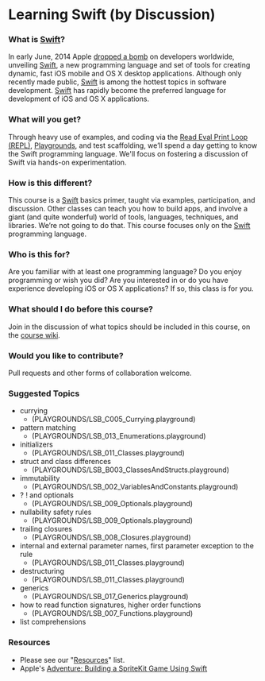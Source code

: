 # Learning Swift (by Discussion)

### What is [Swift][swift]?
In early June, 2014 Apple [dropped a bomb][announcement] on developers worldwide, unveiling [Swift][swift], a new programming language and set of tools for creating dynamic, fast iOS mobile and OS X desktop applications. Although only recently made public, [Swift][swift] is among the hottest topics in software development. [Swift][swift] has rapidly become the preferred language for development of iOS and OS X applications.

### What will you get?
Through heavy use of examples, and coding via the [Read Eval Print Loop (REPL)][repl], [Playgrounds][playgrounds-drawing], and test scaffolding, we’ll spend a day getting to know the Swift programming language. We'll focus on fostering a discussion of Swift via hands-on experimentation.

### How is this different?
This course is a [Swift][swift] basics primer, taught via examples, participation, and discussion. Other classes can teach you how to build apps, and involve a giant (and quite wonderful) world of tools, languages, techniques, and libraries. We’re not going to do that. This course focuses only on the [Swift][swift] programming language.

### Who is this for?
Are you familiar with at least one programming language? Do you enjoy programming or wish you did? Are you interested in or do you have experience developing iOS or OS X applications? If so, this class is for you.

### What should I do before this course?
Join in the discussion of what topics should be included in this course, on the [course wiki][wiki].

### Would you like to contribute?
Pull requests and other forms of collaboration welcome.

### Suggested Topics
- currying
  - (PLAYGROUNDS/LSB_C005_Currying.playground)
- pattern matching
  - (PLAYGROUNDS/LSB_013_Enumerations.playground)
- initializers
  - (PLAYGROUNDS/LSB_011_Classes.playground)
- struct and class differences
  - (PLAYGROUNDS/LSB_B003_ClassesAndStructs.playground)
- immutability
  - (PLAYGROUNDS/LSB_002_VariablesAndConstants.playground)
- ? ! and optionals
  - (PLAYGROUNDS/LSB_009_Optionals.playground)
- nullability safety rules
  - (PLAYGROUNDS/LSB_009_Optionals.playground)
- trailing closures
  - (PLAYGROUNDS/LSB_008_Closures.playground)
- internal and external parameter names, first parameter exception to the rule
  - (PLAYGROUNDS/LSB_011_Classes.playground)
- destructuring
  - (PLAYGROUNDS/LSB_011_Classes.playground)
- generics
  - (PLAYGROUNDS/LSB_017_Generics.playground)
- how to read function signatures, higher order functions
  - (PLAYGROUNDS/LSB_007_Functions.playground)
- list comprehensions

### Resources
- Please see our "[Resources](https://github.com/PasDeChocolat/LearningSwift/blob/master/RESOURCES.md)" list.
- Apple's [Adventure: Building a SpriteKit Game Using Swift](https://developer.apple.com/library/ios/samplecode/Adventure-Swift/Introduction/Intro.html)

[swift]: https://developer.apple.com/swift/ "A new programming language for iOS and OS X."
[announcement]: http://www.theverge.com/2014/6/2/5772992/apple-has-a-new-programming-language-called-swift-and-it-totally-rules
[playgrounds-drawing]: https://www.youtube.com/watch?v=F9T551Y0mYo
[repl]: http://alblue.bandlem.com/2014/09/swift-introduction-to-the-repl.html
[wiki]: https://github.com/PasDeChocolat/LearningSwift